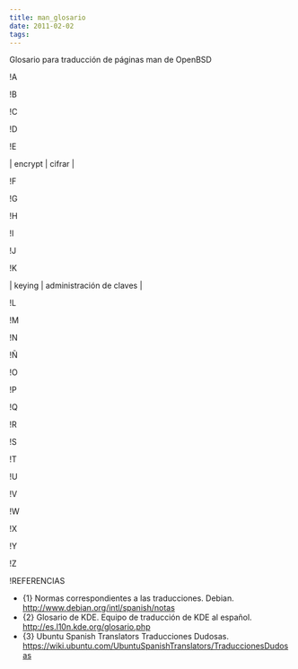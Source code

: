 ```yaml
---
title: man_glosario
date: 2011-02-02
tags:
---
```

Glosario para traducción de páginas man de OpenBSD


!A

!B

!C

!D

!E

| encrypt | cifrar |

!F

!G

!H

!I

!J

!K

| keying | administración de claves |

!L

!M

!N

!Ñ

!O

!P

!Q

!R

!S

!T

!U

!V

!W

!X

!Y

!Z


!REFERENCIAS

* {1} Normas correspondientes a las traducciones. Debian. http://www.debian.org/intl/spanish/notas
* {2}  Glosario de KDE. Equipo de traducción de KDE al español. http://es.l10n.kde.org/glosario.php
* {3} Ubuntu Spanish Translators Traducciones Dudosas. https://wiki.ubuntu.com/UbuntuSpanishTranslators/TraduccionesDudosas
